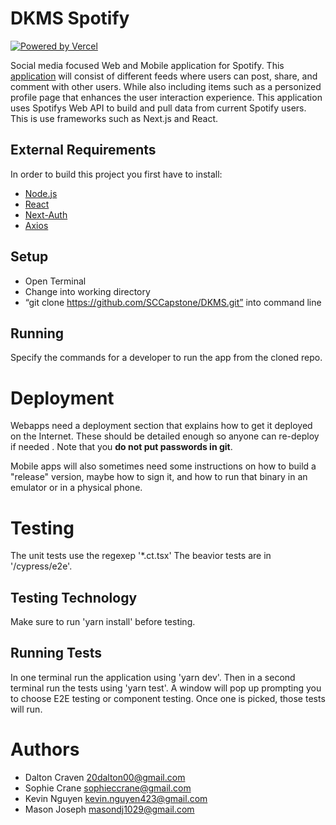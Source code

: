 # DKMS Spotify

[![Powered by Vercel](https://www.datocms-assets.com/31049/1618983297-powered-by-vercel.svg)](https://vercel.com?utm_source=dkms&utm_campaign=oss)

Social media focused Web and Mobile application for Spotify. This [application](https://github.com/SCCapstone/DKMS/wiki/Project-Description) will consist of different feeds where users can post, share, and comment with other users. While also including items such as a personized profile page that enhances the user interaction experience. This application uses Spotifys Web API to build and pull data from current Spotify users. This is use frameworks such as Next.js and React.

## External Requirements

In order to build this project you first have to install:

- [Node.js](https://nodejs.org/en/)
- [React](https://reactjs.org/)
- [Next-Auth](https://next-auth.js.org/)
- [Axios](https://axios-http.com/docs/intro)

## Setup

- Open Terminal
- Change into working directory
- “git clone https://github.com/SCCapstone/DKMS.git” into command line

## Running

Specify the commands for a developer to run the app from the cloned repo.

# Deployment

Webapps need a deployment section that explains how to get it deployed on the
Internet. These should be detailed enough so anyone can re-deploy if needed
. Note that you **do not put passwords in git**.

Mobile apps will also sometimes need some instructions on how to build a
"release" version, maybe how to sign it, and how to run that binary in an
emulator or in a physical phone.

# Testing

The unit tests use the regexep '*.ct.tsx'
The beavior tests are in '/cypress/e2e'.

## Testing Technology

Make sure to run 'yarn install' before testing. 

## Running Tests

In one terminal run the application using 'yarn dev'.
Then in a second terminal run the tests using 'yarn test'. A window will pop up prompting you to choose E2E testing or component testing. Once one is picked, those tests will run. 

# Authors

- Dalton Craven 20dalton00@gmail.com
- Sophie Crane sophieccrane@gmail.com
- Kevin Nguyen kevin.nguyen423@gmail.com
- Mason Joseph masondj1029@gmail.com
